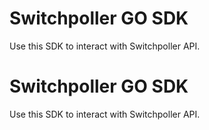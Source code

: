 # Switchpoller GO SDK
Use this SDK to interact with Switchpoller API.
# Switchpoller GO SDK
Use this SDK to interact with Switchpoller API.
